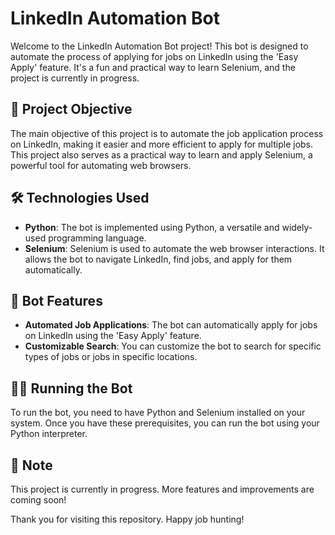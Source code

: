 # LinkedIn Automation Bot

Welcome to the LinkedIn Automation Bot project! This bot is designed to automate the process of applying for jobs on LinkedIn using the 'Easy Apply' feature. It's a fun and practical way to learn Selenium, and the project is currently in progress.

## 🎯 Project Objective

The main objective of this project is to automate the job application process on LinkedIn, making it easier and more efficient to apply for multiple jobs. This project also serves as a practical way to learn and apply Selenium, a powerful tool for automating web browsers.

## 🛠️ Technologies Used

- **Python**: The bot is implemented using Python, a versatile and widely-used programming language.
- **Selenium**: Selenium is used to automate the web browser interactions. It allows the bot to navigate LinkedIn, find jobs, and apply for them automatically.

## 🤖 Bot Features

- **Automated Job Applications**: The bot can automatically apply for jobs on LinkedIn using the 'Easy Apply' feature.
- **Customizable Search**: You can customize the bot to search for specific types of jobs or jobs in specific locations.

## 🏃‍♂️ Running the Bot

To run the bot, you need to have Python and Selenium installed on your system. Once you have these prerequisites, you can run the bot using your Python interpreter.

## 📝 Note

This project is currently in progress. More features and improvements are coming soon!

Thank you for visiting this repository. Happy job hunting!
